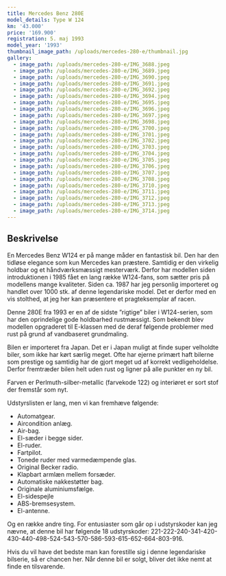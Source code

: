 ```yaml
---
title: Mercedes Benz 280E
model_details: Type W 124
km: '43.000'
price: '169.900'
registration: 5. maj 1993
model_year: '1993'
thumbnail_image_path: /uploads/mercedes-280-e/thumbnail.jpg
gallery:
  - image_path: /uploads/mercedes-280-e/IMG_3688.jpeg
  - image_path: /uploads/mercedes-280-e/IMG_3689.jpeg
  - image_path: /uploads/mercedes-280-e/IMG_3690.jpeg
  - image_path: /uploads/mercedes-280-e/IMG_3691.jpeg
  - image_path: /uploads/mercedes-280-e/IMG_3692.jpeg
  - image_path: /uploads/mercedes-280-e/IMG_3694.jpeg
  - image_path: /uploads/mercedes-280-e/IMG_3695.jpeg
  - image_path: /uploads/mercedes-280-e/IMG_3696.jpeg
  - image_path: /uploads/mercedes-280-e/IMG_3697.jpeg
  - image_path: /uploads/mercedes-280-e/IMG_3698.jpeg
  - image_path: /uploads/mercedes-280-e/IMG_3700.jpeg
  - image_path: /uploads/mercedes-280-e/IMG_3701.jpeg
  - image_path: /uploads/mercedes-280-e/IMG_3702.jpeg
  - image_path: /uploads/mercedes-280-e/IMG_3703.jpeg
  - image_path: /uploads/mercedes-280-e/IMG_3704.jpeg
  - image_path: /uploads/mercedes-280-e/IMG_3705.jpeg
  - image_path: /uploads/mercedes-280-e/IMG_3706.jpeg
  - image_path: /uploads/mercedes-280-e/IMG_3707.jpeg
  - image_path: /uploads/mercedes-280-e/IMG_3708.jpeg
  - image_path: /uploads/mercedes-280-e/IMG_3710.jpeg
  - image_path: /uploads/mercedes-280-e/IMG_3711.jpeg
  - image_path: /uploads/mercedes-280-e/IMG_3712.jpeg
  - image_path: /uploads/mercedes-280-e/IMG_3713.jpeg
  - image_path: /uploads/mercedes-280-e/IMG_3714.jpeg
---
```


## Beskrivelse

En Mercedes Benz W124 er p&aring; mange m&aring;der en fantastisk bil. Den har den tidl&oslash;se elegance som kun Mercedes kan pr&aelig;stere. Samtidig er den virkelig holdbar og et h&aring;ndv&aelig;rksm&aelig;ssigt mesterv&aelig;rk. Derfor har modellen siden introduktionen i 1985 f&aring;et en lang r&aelig;kke W124-fans, som s&aelig;tter pris p&aring; modellens mange kvaliteter. Siden ca. 1987 har jeg personlig importeret og handlet over 1000 stk. af denne legendariske model. Det er derfor med en vis stolthed, at jeg her kan pr&aelig;sentere et pragteksemplar af racen.

Denne 280E fra 1993 er en af de sidste ”rigtige” biler i W124-serien, som har den oprindelige gode holdbarhed rustm&aelig;ssigt. Som bekendt blev modellen opgraderet til E-klassen med de deraf f&oslash;lgende problemer med rust p&aring; grund af vandbaseret grundmaling.

Bilen er importeret fra Japan. Det er i Japan muligt at finde super velholdte biler, som ikke har k&oslash;rt s&aelig;rlig meget. Ofte har ejerne prim&aelig;rt haft bilerne som prestige og samtidig har de gjort meget ud af korrekt vedligeholdelse. Derfor fremtr&aelig;der bilen helt uden rust og ligner p&aring; alle punkter en ny bil.

Farven er Perlmuth-silber-metallic (farvekode 122) og interi&oslash;ret er sort stof der fremst&aring;r som nyt.

Udstyrslisten er lang, men vi kan fremh&aelig;ve f&oslash;lgende:

* Automatgear.
* Aircondition anl&aelig;g.
* Air-bag.
* El-s&aelig;der i begge sider.
* El-ruder.
* Fartpilot.
* Tonede ruder med varmed&aelig;mpende glas.
* Original Becker radio.
* Klapbart arml&aelig;n mellem fors&aelig;der.
* Automatiske nakkest&oslash;tter bag.
* Originale aluminiumsf&aelig;lge.
* El-sidespejle
* ABS-bremsesystem.
* El-antenne.

Og en r&aelig;kke andre ting. For entusiaster som g&aring;r op i udstyrskoder kan jeg n&aelig;vne, at denne bil har f&oslash;lgende 18 udstyrskoder: 221-222-240-341-420-430-440-498-524-543-570-586-593-615-652-664-803-916.

Hvis du vil have det bedste man kan forestille sig i denne legendariske bilserie, s&aring; er chancen her. N&aring;r denne bil er solgt, bliver det ikke nemt at finde en tilsvarende.

&nbsp;